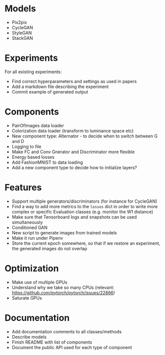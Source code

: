# Models

* Pix2pix
* CycleGAN
* StyleGAN
* StackGAN

# Experiments

For all existing experiments:

* Find correct hyperparameters and settings as used in papers
* Add a markdown file describing the experiment
* Commit example of generated output

# Components

* PairOfImages data loader
* Colorization data loader (transform to luminance space etc)
* New component type: Alternator - to decide when to switch between G and D
* Logging to file
* Make FC and Conv Gnerator and Discriminator more flexible
* Energy based losses
* Add FashionMNIST to data loading
* Add a new component type to decide how to initialize layers?

# Features

* Support multiple generators/discriminators (for instance for CycleGAN)
* Find a way to add more metrics to the `losses` dict in order to write more
  complex or specific Evaluation classes (e.g. monitor the W1 distance)
* Make sure that Tensorboard logs and snapshots can be used simultaneously
* Conditioned GAN
* New script to generate images from trained models
* Make it run under Pipenv
* Store the current epoch somewhere, so that if we restore an experiment, the
  generated images do not overlap

# Optimization

* Make use of multiple GPUs
* Understand why we take so many CPUs (relevant: https://github.com/pytorch/pytorch/issues/22866)
* Saturate GPUs

# Documentation

* Add documentation comments to all classes/methods
* Describe models
* Finish README with list of components
* Document the public API used for each type of component